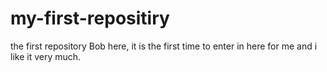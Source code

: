 # my-first-repositiry
the first repository
Bob here, it is the first time to enter in here for me
and i like it very much.

